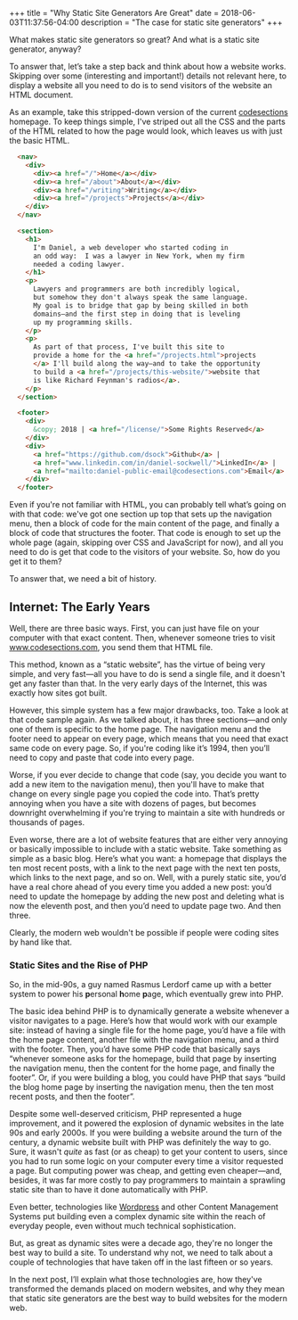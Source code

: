 +++
title = "Why Static Site Generators Are Great"
date = 2018-06-03T11:37:56-04:00
description = "The case for static site generators"
+++
   
What makes static site generators so great?  And what is a static site generator, anyway?

To answer that, let’s take a step back and think about how a website works.  Skipping over some (interesting and important!) details not relevant here, to display a website all you need to do is to send visitors of the website an HTML document.

As an example, take this stripped-down version of the current [codesections](https://www.codesections.com) homepage.  To keep things simple, I've striped out all the CSS and the parts of the HTML related to how the page would look, which leaves us with just the basic HTML.


<!-- more -->

```html
  <nav>
    <div>
      <div><a href="/">Home</a></div>
      <div><a href="/about">About</a></div>
      <div><a href="/writing">Writing</a></div>
      <div><a href="/projects">Projects</a></div>
    </div>
  </nav>

  <section>
    <h1> 
      I'm Daniel, a web developer who started coding in 
      an odd way:  I was a lawyer in New York, when my firm 
      needed a coding lawyer.
    </h1>
    <p>
      Lawyers and programmers are both incredibly logical, 
      but somehow they don't always speak the same language.  
      My goal is to bridge that gap by being skilled in both 
      domains—and the first step in doing that is leveling 
      up my programming skills.
    </p>
    <p>
      As part of that process, I've built this site to 
      provide a home for the <a href="/projects.html">projects
      </a> I'll build along the way—and to take the opportunity
      to build a <a href="/projects/this-website/">website that 
      is like Richard Feynman's radios</a>.
    </p>
  </section>

  <footer>
    <div>
      &copy; 2018 | <a href="/license/">Some Rights Reserved</a>
    </div>
    <div>
      <a href="https://github.com/dsock">Github</a> | 
      <a href="www.linkedin.com/in/daniel-sockwell/">LinkedIn</a> | 
      <a href="mailto:daniel-public-email@codesections.com">Email</a>
    </div>
  </footer>
```

Even if you're not familiar with HTML, you can probably tell what’s going on
with that code: we've got one section up top that sets up the navigation menu, then a block of code for the main content of the page, and finally a block of code that structures the footer.  That code is enough to set up the whole page (again, skipping over CSS and JavaScript for now), and all you need to do is get that code to the visitors of your website.  So, how do you get it to them?

To answer that, we need a bit of history.

## Internet: The Early Years
Well, there are three basic ways.  First, you can just have file on your computer with that exact content.  Then, whenever someone tries to visit www.codesections.com, you send them that HTML file.

This method, known as a “static website”, has the virtue of being very simple, and very fast—all you have to do is send a single file, and it doesn't get any faster than that.  In the very early days of the Internet, this was exactly how sites got built.

However, this simple system has a few major drawbacks, too.  Take a look at that code sample again.  As we talked about, it has three sections—and only one of them is specific to the home page.  The navigation menu and the footer need to appear on every page, which means that you need that exact same code on every page.  So, if you're coding like it’s 1994, then you’ll need to copy and paste that code into every page.

Worse, if you ever decide to change that code (say, you decide you want to add a new item to the navigation menu), then you'll have to make that change on every single page you copied the code into. That’s pretty annoying when you have a site with dozens of pages, but becomes downright overwhelming if you're trying to maintain a site with hundreds or thousands of pages.

Even worse, there are a lot of website features that are either very annoying or basically impossible to include with a static website.  Take something as simple as a basic blog.  Here’s what you want: a homepage that displays the ten most recent posts, with a link to the next page with the next ten posts, which links to the next page, and so on.  Well, with a purely static site, you’d have a real chore ahead of you every time you added a new post: you’d need to update the homepage by adding the new post and deleting what is now the eleventh post, and then you’d need to update page two.  And then three.

Clearly, the modern web wouldn't be possible if people were coding sites by hand like that.

### Static Sites and the Rise of PHP
So, in the mid-90s, a guy named Rasmus Lerdorf came up with a better system to power his **p**ersonal **h**ome **p**age, which eventually grew into PHP.  

The basic idea behind PHP is to dynamically generate a website whenever a visitor navigates to a page.  Here’s how that would work with our example site:  instead of having a single file for the home page, you’d have a file with the home page content, another file with the navigation menu, and a third with the footer.  Then, you’d have some PHP code that basically says “whenever someone asks for the homepage, build that page by inserting the navigation menu, then the content for the home page, and finally the footer”.  Or, if you were building a blog, you could have PHP that says “build the blog home page by inserting the navigation menu, then the ten most recent posts, and then the footer”.

Despite some well-deserved criticism, PHP represented a huge improvement, and it powered the explosion of dynamic websites in the late 90s and early 2000s.  If you were building a website around the turn of the century, a dynamic website built with PHP was definitely the way to go.  Sure, it wasn't _quite_ as fast (or as cheap) to get your content to users, since you had to run some logic on your computer every time a visitor requested a page.  But computing power was cheap, and getting even cheaper—and, besides, it was far more costly to pay programmers to maintain a sprawling static site than to have it done automatically with PHP.

Even better, technologies like [Wordpress](en.wikipedia.org/wiki/WordPress) and other Content Management Systems put building even
a complex dynamic site within the reach of everyday people, even
without much technical sophistication. 

But, as great as dynamic sites were a decade ago, they're no longer the best way to build a site.  To understand why not, we need to talk about a couple of technologies that have taken off in the last fifteen or so years.

In the next post, I’ll explain what those technologies are, how they've transformed the demands placed on modern websites, and why they mean that static site generators are the best way to build websites for the modern web.
